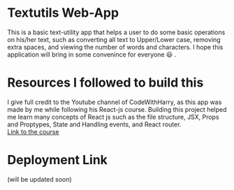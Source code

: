 # Textutils Web-App

This is a basic text-utility app that helps a user to do some basic operations on his/her text, such as converting all text to Upper/Lower case, removing extra spaces, and viewing the number of words and characters.
I hope this application will bring in some convenince for everyone 😃 .

# Resources I followed to build this

I give full credit to the Youtube channel of CodeWithHarry, as this app was made by me while following his React-js course. Building this project helped me learn many concepts of React js such as the file structure, JSX, Props and Proptypes, State and Handling events, and React router. <br>
[Link to the course](https://www.youtube.com/playlist?list=PLu0W_9lII9agx66oZnT6IyhcMIbUMNMdt) 

# Deployment Link
(will be updated soon)